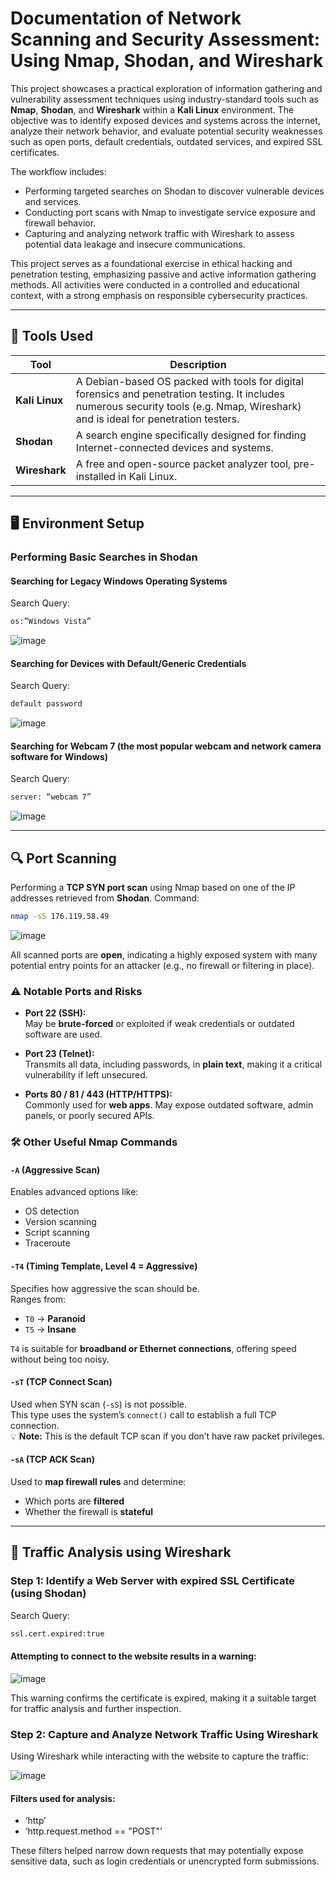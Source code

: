 # Documentation of Network Scanning and Security Assessment: Using Nmap, Shodan, and Wireshark

This project showcases a practical exploration of information gathering and vulnerability assessment techniques using industry-standard tools such as **Nmap**, **Shodan**, and **Wireshark** within a **Kali Linux** environment. The objective was to identify exposed devices and systems across the internet, analyze their network behavior, and evaluate potential security weaknesses such as open ports, default credentials, outdated services, and expired SSL certificates.

The workflow includes:
- Performing targeted searches on Shodan to discover vulnerable devices and services.
- Conducting port scans with Nmap to investigate service exposure and firewall behavior.
- Capturing and analyzing network traffic with Wireshark to assess potential data leakage and insecure communications.

This project serves as a foundational exercise in ethical hacking and penetration testing, emphasizing passive and active information gathering methods. All activities were conducted in a controlled and educational context, with a strong emphasis on responsible cybersecurity practices.

---

## 🧰 Tools Used

| Tool | Description |
|------|-------------|
| **Kali Linux** | A Debian-based OS packed with tools for digital forensics and penetration testing. It includes numerous security tools (e.g. Nmap, Wireshark) and is ideal for penetration testers. |
| **Shodan** | A search engine specifically designed for finding Internet-connected devices and systems. |
| **Wireshark** | A free and open-source packet analyzer tool, pre-installed in Kali Linux. |

---

## 🖥️ Environment Setup

### Performing Basic Searches in Shodan

#### Searching for Legacy Windows Operating Systems

Search Query:

```bash
os:”Windows Vista”
```

![image](https://github.com/user-attachments/assets/7bef9b84-aa3e-41c4-bf85-412c72d9b471)


#### Searching for Devices with Default/Generic Credentials

Search Query:

```bash
default password
```

![image](https://github.com/user-attachments/assets/57ab89a2-b706-4fc6-b147-ca393a78a212)


#### Searching for Webcam 7 (the most popular webcam and network camera software for Windows)

Search Query:

```bash
server: “webcam 7”
```

![image](https://github.com/user-attachments/assets/8bfd8807-6bfb-4e8d-aa4e-87bc216d189b)

---

## 🔍 Port Scanning

Performing a **TCP SYN port scan** using Nmap based on one of the IP addresses retrieved from **Shodan**.
Command:

```bash
nmap -sS 176.119.58.49
```

![image](https://github.com/user-attachments/assets/afbde321-2ede-4990-a418-df392a446fde)

All scanned ports are **open**, indicating a highly exposed system with many potential entry points for an attacker (e.g., no firewall or filtering in place).

### ⚠️ Notable Ports and Risks

- **Port 22 (SSH):**  
  May be **brute-forced** or exploited if weak credentials or outdated software are used.

- **Port 23 (Telnet):**  
  Transmits all data, including passwords, in **plain text**, making it a critical vulnerability if left unsecured.

- **Ports 80 / 81 / 443 (HTTP/HTTPS):**  
  Commonly used for **web apps**. May expose outdated software, admin panels, or poorly secured APIs.

### 🛠️ Other Useful Nmap Commands

#### `-A` (Aggressive Scan)
Enables advanced options like:
- OS detection  
- Version scanning  
- Script scanning  
- Traceroute

#### `-T4` (Timing Template, Level 4 = Aggressive)
Specifies how aggressive the scan should be.  
Ranges from:
- `T0` → **Paranoid**  
- `T5` → **Insane**  

`T4` is suitable for **broadband or Ethernet connections**, offering speed without being too noisy.

#### `-sT` (TCP Connect Scan)
Used when SYN scan (`-sS`) is not possible.  
This type uses the system’s `connect()` call to establish a full TCP connection.  
💡 **Note:** This is the default TCP scan if you don’t have raw packet privileges.

#### `-sA` (TCP ACK Scan)
Used to **map firewall rules** and determine:
- Which ports are **filtered**
- Whether the firewall is **stateful**

---

## 🚧 Traffic Analysis using Wireshark

### Step 1: Identify a Web Server with expired SSL Certificate (using Shodan)

Search Query:

```bash
ssl.cert.expired:true
```

#### Attempting to connect to the website results in a warning:

![image](https://github.com/user-attachments/assets/8a7e5a8f-d459-446a-8f81-d85f85b352cc)

This warning confirms the certificate is expired, making it a suitable target for traffic analysis and further inspection.

### Step 2: Capture and Analyze Network Traffic Using Wireshark

Using Wireshark while interacting with the website to capture the traffic:

![image](https://github.com/user-attachments/assets/4ad257c0-66d1-42a6-b8f8-730a64a814b2)

#### Filters used for analysis:
- ‘http’
- ‘http.request.method == "POST"’

These filters helped narrow down requests that may potentially expose sensitive data, such as login credentials or unencrypted form submissions.
